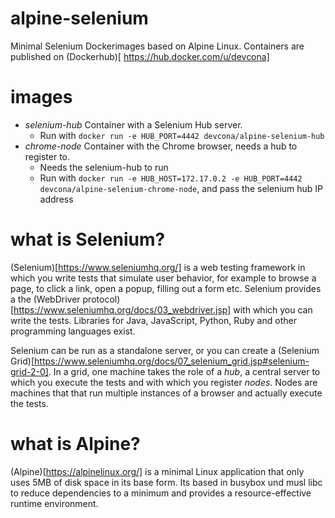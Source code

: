 # alpine-selenium
Minimal Selenium Dockerimages based on Alpine Linux. Containers are published on (Dockerhub)[ https://hub.docker.com/u/devcona] 

# images

* _selenium-hub_ Container with a Selenium Hub server.
   * Run with ``docker run -e HUB_PORT=4442 devcona/alpine-selenium-hub``     
* _chrome-node_ Container with the Chrome browser, needs a hub to register to.
   * Needs the selenium-hub to run
   * Run with ``docker run -e HUB_HOST=172.17.0.2 -e HUB_PORT=4442 devcona/alpine-selenium-chrome-node``, and pass the selenium hub IP address 

# what is Selenium?

(Selenium)[https://www.seleniumhq.org/] is a web testing framework in which you write tests that simulate user behavior, for example to browse a page, to click a link, open a popup, filling out a form etc. Selenium provides a the (WebDriver protocol)[https://www.seleniumhq.org/docs/03_webdriver.jsp] with which you can write the tests. Libraries for Java, JavaScript, Python, Ruby and other programming languages exist.

Selenium can be run as a standalone server, or you can create a (Selenium Grid)[https://www.seleniumhq.org/docs/07_selenium_grid.jsp#selenium-grid-2-0]. In a grid, one machine takes the role of a _hub_, a central server to which you execute the tests and with which you register _nodes_. Nodes are machines that  that run multiple instances of a browser and actually execute the tests. 

# what is Alpine?

(Alpine)[https://alpinelinux.org/] is a minimal Linux application that only uses 5MB of disk space in its base form. Its based in busybox und musl libc to reduce dependencies to a minimum and provides a resource-effective runtime environment.